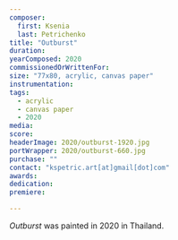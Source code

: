 ```yaml
---
composer:
  first: Ksenia
  last: Petrichenko
title: "Outburst"
duration:
yearComposed: 2020
commissionedOrWrittenFor:
size: "77x80, acrylic, canvas paper"
instrumentation:
tags:
  - acrylic
  - canvas paper
  - 2020
media:
score:
headerImage: 2020/outburst-1920.jpg
portWrapper: 2020/outburst-660.jpg
purchase: ""
contact: "kspetric.art[at]gmail[dot]com"
awards:
dedication:
premiere:

---
```

*Outburst* was painted in 2020 in Thailand.
<br><Br>
